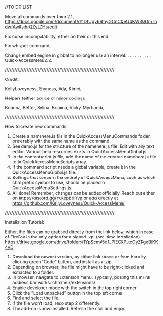 //TO DO LIST

Move all commands over from 2.1, https://docs.google.com/document/d/1DfUgy6RfhyGCnCQeU4KW3QDmThdwfAwRsihrQZyLZHs/edit

Fix curse incompatability, either on their or this end.

Fix whisper command,

Change embed engine in global to no longer use an interval.
.
.
.
.
.
.
.
.
.
.
Quick-AccessMenu2.2.

///////////////////////////////////////////////////////////////////////

Credit:

KellyLoveyness, Shyness, Ada, Kimei,

Helpers (either advice or minor coding):

Brianna, Better, Selina, Brianna, Vicky, Myrhanda, 

///////////////////////////////////////////////////////////////////////

How to create new commands:

1. Create a namehere.js file in the QuickAccessMenuCommands folder, preferably with the same name as the command.
2. See demo.js for the structure of the namehere.js file. Edit with any text editor. Various help resources exists in QuickAccessMenuGlobal.js.
2. In the contentscript.js file, add the name of the created namehere.js file to to QuickAccessMenuScripts array.
4. If the command script needs a global variable, create it in the QuickAccessMenuGlobal.js file.
5. Settings that concern the entirety of QuickAccessMenu, such as which chat prefix symbol to use, should be placed in QuickAccessMenuSettings.js.
6. All done! Remember, changes can be added officially. Reach out either on https://discord.gg/YukepB6RVp or add directly at https://github.com/KellyLoveyness/Quick-AccessMenu/

///////////////////////////////////////////////////////////////////////

Installation Tutorial:

Either, the files can be grabbed directly from the link below, which in case of FireFox is the only option for a signed .xpi (one-time installation).
https://drive.google.com/drive/folders/1YpScmA5d1_PlECKP_tcOyZRgeBiKK4yD


1. Download the newest version, by either link above or from here by clicking green "Code" button, and install as a .zip.
2. Depending on browser, the file might have to be right-clicked and extracted to a folder.
3. In browser, navigate to Extension menu. Typically, posting this in link address bar works: chrome://extensions/
4. Enable developer mode with the switch in the top right corner.
5. Click the "Load unpacked" button in the top left corner
6. Find and select the file.
7. If the file won't load, redo step 2 differently.
8. The add-on is now installed. Refresh the club and enjoy.


 
